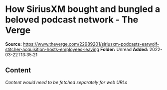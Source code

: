 # How SiriusXM bought and bungled a beloved podcast network - The Verge

**Source:** https://www.theverge.com/22989201/siriusxm-podcasts-earwolf-stitcher-acquisition-hosts-employees-leaving
**Folder:** Unread
**Added:** 2022-03-22T13:35:21




## Content
*Content would need to be fetched separately for web URLs*
